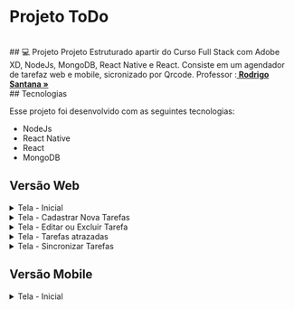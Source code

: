 # Projeto ToDo

<br>
## 💻 Projeto
Projeto Estruturado apartir do Curso Full Stack com Adobe XD, NodeJs, MongoDB, React Native e React.
Consiste em um agendador de tarefaz web e mobile, sicronizado por Qrcode.
Professor :<a href="https://github.com/orodrigogo" target="_blank"><strong> Rodrigo Santana »</strong></a>
<br>
## Tecnologias

Esse projeto foi desenvolvido com as seguintes tecnologias:

-   NodeJs
-   React Native
-   React
-   MongoDB

## Versão Web

<details><summary>Tela - Inicial</summary>
<p>

#### Tela inicial com os filtros para listar as tarefas.

<img src="/prototipo/web/preview.png">

</p>
</details>

<details><summary>Tela - Cadastrar Nova Tarefas</summary>
<p>

#### Tela para cadastro de uma nova tarefa.

<img src="/prototipo/web/tarefa.png">

</p>
</details>

<details><summary>Tela - Editar ou Excluir Tarefa</summary>
<p>

#### Tela para editar ou excluir uma tarefa.

<img src="/prototipo/web/editar-excluir-tarefa.png">

</p>
</details>

<details><summary>Tela - Tarefas atrazadas</summary>
<p>

#### Tela para exibir as tarefas atrazadas.

<img src="/prototipo/web/tarefas-atrazadas.png">

</p>
</details>

<details><summary>Tela - Sincronizar Tarefas</summary>
<p>

#### Tela que apresenta o Qrcode para sincronizar as tarefas.

<img src="/prototipo/web/sincronizar.png">

</p>
</details>

## Versão Mobile



<details><summary>Tela - Inicial</summary>
<p>

#### Splash.

<img src="/prototipo/mobile/preview.png">

</p>
</details>
